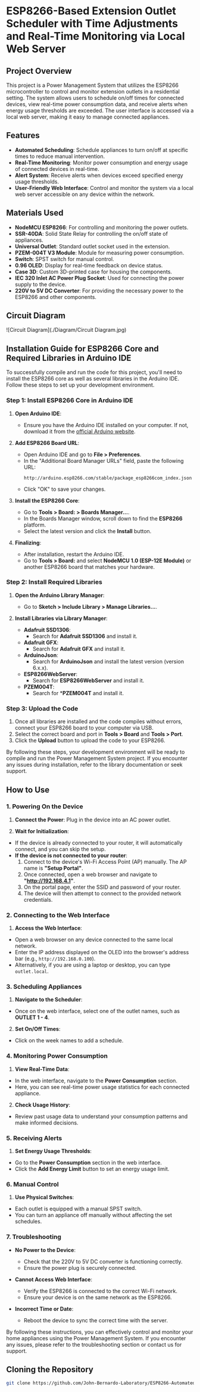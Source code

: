 # ESP8266-Based Extension Outlet Scheduler with Time Adjustments and Real-Time Monitoring via Local Web Server

## Project Overview

This project is a Power Management System that utilizes the ESP8266 microcontroller to control and monitor extension outlets in a residential setting. The system allows users to schedule on/off times for connected devices, view real-time power consumption data, and receive alerts when energy usage thresholds are exceeded. The user interface is accessed via a local web server, making it easy to manage connected appliances.

## Features

- **Automated Scheduling**: Schedule appliances to turn on/off at specific times to reduce manual intervention.
- **Real-Time Monitoring**: Monitor power consumption and energy usage of connected devices in real-time.
- **Alert System**: Receive alerts when devices exceed specified energy usage thresholds.
- **User-Friendly Web Interface**: Control and monitor the system via a local web server accessible on any device within the network.

## Materials Used

- **NodeMCU ESP8266**: For controlling and monitoring the power outlets.
- **SSR-40DA**: Solid State Relay for controlling the on/off state of appliances.
- **Universal Outlet**: Standard outlet socket used in the extension.
- **PZEM-004T V3 Module**: Module for measuring power consumption.
- **Switch**: SPST switch for manual control.
- **0.96 OLED**: Display for real-time feedback on device status.
- **Case 3D**: Custom 3D-printed case for housing the components.
- **IEC 320 Inlet AC Power Plug Socket**: Used for connecting the power supply to the device.
- **220V to 5V DC Converter**: For providing the necessary power to the ESP8266 and other components.

## Circuit Diagram

![Circuit Diagram](./Diagram/Circuit Diagram.jpg)

## Installation Guide for ESP8266 Core and Required Libraries in Arduino IDE

To successfully compile and run the code for this project, you'll need to install the ESP8266 core as well as several libraries in the Arduino IDE. Follow these steps to set up your development environment.

### Step 1: Install ESP8266 Core in Arduino IDE

1. **Open Arduino IDE**:
   - Ensure you have the Arduino IDE installed on your computer. If not, download it from the [official Arduino website](https://www.arduino.cc/en/software).

2. **Add ESP8266 Board URL**:
   - Open Arduino IDE and go to **File > Preferences**.
   - In the "Additional Board Manager URLs" field, paste the following URL:
     ```
     http://arduino.esp8266.com/stable/package_esp8266com_index.json
     ```
   - Click "OK" to save your changes.

3. **Install the ESP8266 Core**:
   - Go to **Tools > Board: > Boards Manager...**.
   - In the Boards Manager window, scroll down to find the **ESP8266** platform.
   - Select the latest version and click the **Install** button.

4. **Finalizing**:
   - After installation, restart the Arduino IDE.
   - Go to **Tools > Board:** and select **NodeMCU 1.0 (ESP-12E Module)** or another ESP8266 board that matches your hardware.

### Step 2: Install Required Libraries

1. **Open the Arduino Library Manager**:
   - Go to **Sketch > Include Library > Manage Libraries...**.

2. **Install Libraries via Library Manager**:
   - **Adafruit SSD1306**: 
     - Search for **Adafruit SSD1306** and install it.
   - **Adafruit GFX**:
     - Search for **Adafruit GFX** and install it.
   - **ArduinoJson**:
     - Search for **ArduinoJson** and install the latest version (version 6.x.x).
   - **ESP8266WebServer**:
     - Search for **ESP8266WebServer** and install it.
   - **PZEM004T**:
     - Search for ***PZEM004T** and install it.

### Step 3: Upload the Code

1. Once all libraries are installed and the code compiles without errors, connect your ESP8266 board to your computer via USB.
2. Select the correct board and port in **Tools > Board** and **Tools > Port**.
3. Click the **Upload** button to upload the code to your ESP8266.

By following these steps, your development environment will be ready to compile and run the Power Management System project. If you encounter any issues during installation, refer to the library documentation or seek support.

## How to Use

### 1. Powering On the Device

1. **Connect the Power**: Plug in the device into an AC power outlet.

2. **Wait for Initialization**:
- If the device is already connected to your router, it will automatically connect, and you can skip the setup.
- **If the device is not connected to your router**:
  1. Connect to the device's Wi-Fi Access Point (AP) manually. The AP name is **"Setup Portal"**.
  2. Once connected, open a web browser and navigate to **"http://192.168.4.1"**.
  3. On the portal page, enter the SSID and password of your router.
  4. The device will then attempt to connect to the provided network credentials.

### 2. Connecting to the Web Interface

1. **Access the Web Interface**:
- Open a web browser on any device connected to the same local network.
- Enter the IP address displayed on the OLED into the browser's address bar (e.g., `http://192.168.0.100`).
- Alternatively, if you are using a laptop or desktop, you can type `outlet.local`.

### 3. Scheduling Appliances

1. **Navigate to the Scheduler**:
- Once on the web interface, select one of the outlet names, such as **OUTLET 1 - 4**.
2. **Set On/Off Times**:
- Click on the week names to add a schedule.

### 4. Monitoring Power Consumption

1. **View Real-Time Data**:
- In the web interface, navigate to the **Power Consumption** section.
- Here, you can see real-time power usage statistics for each connected appliance.
2. **Check Usage History**:
- Review past usage data to understand your consumption patterns and make informed decisions.

### 5. Receiving Alerts

1. **Set Energy Usage Thresholds**:
- Go to the **Power Consumption** section in the web interface.
- Click the **Add Energy Limit** button to set an energy usage limit.

### 6. Manual Control

1. **Use Physical Switches**:
- Each outlet is equipped with a manual SPST switch.
- You can turn an appliance off manually without affecting the set schedules.

### 7. Troubleshooting
- **No Power to the Device**:
  - Check that the 220V to 5V DC converter is functioning correctly.
  - Ensure the power plug is securely connected.

- **Cannot Access Web Interface**:
  - Verify the ESP8266 is connected to the correct Wi-Fi network.
  - Ensure your device is on the same network as the ESP8266.

- **Incorrect Time or Date**:
  - Reboot the device to sync the correct time with the server.

By following these instructions, you can effectively control and monitor your home appliances using the Power Management System. If you encounter any issues, please refer to the troubleshooting section or contact us for support.

## Cloning the Repository

```bash
git clone https://github.com/John-Bernardo-Laboratory/ESP8266-Automated-Outlet-Scheduler.git

